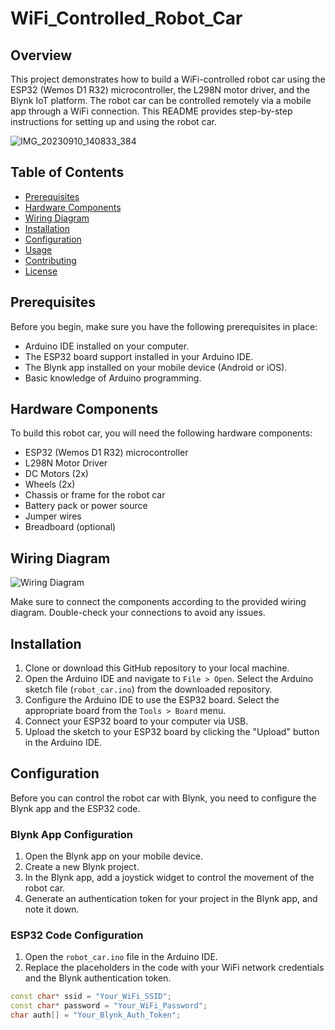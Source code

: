 # WiFi_Controlled_Robot_Car

## Overview

This project demonstrates how to build a WiFi-controlled robot car using the ESP32 (Wemos D1 R32) microcontroller, the L298N motor driver, and the Blynk IoT platform. The robot car can be controlled remotely via a mobile app through a WiFi connection. This README provides step-by-step instructions for setting up and using the robot car.

![IMG_20230910_140833_384](https://github.com/AyanNaska/WiFi_Controlled_Robot_Car/assets/113054786/0f867bdf-7172-49a2-acc0-ffbe62891cf1)

## Table of Contents

- [Prerequisites](#prerequisites)
- [Hardware Components](#hardware-components)
- [Wiring Diagram](#wiring-diagram)
- [Installation](#installation)
- [Configuration](#configuration)
- [Usage](#usage)
- [Contributing](#contributing)
- [License](#license)

## Prerequisites

Before you begin, make sure you have the following prerequisites in place:

- Arduino IDE installed on your computer.
- The ESP32 board support installed in your Arduino IDE.
- The Blynk app installed on your mobile device (Android or iOS).
- Basic knowledge of Arduino programming.

## Hardware Components

To build this robot car, you will need the following hardware components:

- ESP32 (Wemos D1 R32) microcontroller
- L298N Motor Driver
- DC Motors (2x)
- Wheels (2x)
- Chassis or frame for the robot car
- Battery pack or power source
- Jumper wires
- Breadboard (optional)

## Wiring Diagram

![Wiring Diagram](insert_wiring_diagram_link_here)

Make sure to connect the components according to the provided wiring diagram. Double-check your connections to avoid any issues.

## Installation

1. Clone or download this GitHub repository to your local machine.
2. Open the Arduino IDE and navigate to `File > Open`. Select the Arduino sketch file (`robot_car.ino`) from the downloaded repository.
3. Configure the Arduino IDE to use the ESP32 board. Select the appropriate board from the `Tools > Board` menu.
4. Connect your ESP32 board to your computer via USB.
5. Upload the sketch to your ESP32 board by clicking the "Upload" button in the Arduino IDE.

## Configuration

Before you can control the robot car with Blynk, you need to configure the Blynk app and the ESP32 code.

### Blynk App Configuration

1. Open the Blynk app on your mobile device.
2. Create a new Blynk project.
3. In the Blynk app, add a joystick widget to control the movement of the robot car.
4. Generate an authentication token for your project in the Blynk app, and note it down.

### ESP32 Code Configuration

1. Open the `robot_car.ino` file in the Arduino IDE.
2. Replace the placeholders in the code with your WiFi network credentials and the Blynk authentication token.

```cpp
const char* ssid = "Your_WiFi_SSID";
const char* password = "Your_WiFi_Password";
char auth[] = "Your_Blynk_Auth_Token";
